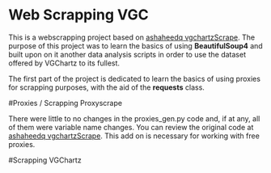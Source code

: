 # Web Scrapping VGC
This is a webscrapping project based on [ashaheedq vgchartzScrape](https://github.com/ashaheedq/vgchartzScrape). The purpose of this project was to learn the basics of using <b>BeautifulSoup4</b> and built upon on it another data analysis scripts in order to use the dataset offered by VGChartz to its fullest. 
 
 The first part of the project is dedicated to learn the basics of using proxies for scrapping purposes, with the aid of the <b>requests</b> class.

#Proxies / Scrapping Proxyscrape

There were little to no changes in the proxies_gen.py code and, if at any, all of them were variable name changes. You can review the original code at [ashaheedq vgchartzScrape](https://github.com/ashaheedq/vgchartzScrape). This add on is necessary for working with free proxies. 

#Scrapping VGChartz
